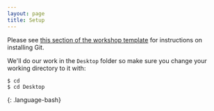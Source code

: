 ```yaml
---
layout: page
title: Setup
---
```


Please see [this section of the workshop template][workshop-setup]
for instructions on installing Git.

We'll do our work in the `Desktop` folder so make sure you change your working directory to it with:

~~~
$ cd
$ cd Desktop
~~~
{: .language-bash}

[workshop-setup]: https://carpentries.github.io/workshop-template/#git

